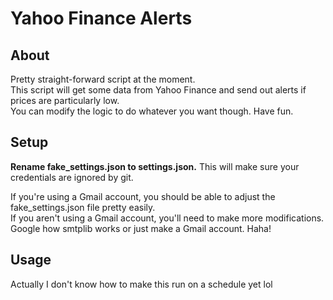 # Yahoo Finance Alerts

## About  

Pretty straight-forward script at the moment.  
This script will get some data from Yahoo Finance and send out alerts if prices are particularly low.  
You can modify the logic to do whatever you want though. Have fun.  

## Setup

**Rename fake_settings.json to settings.json.** This will make sure your credentials are ignored by git.  

If you're using a Gmail account, you should be able to adjust the fake_settings.json file pretty easily.  
If you aren't using a Gmail account, you'll need to make more modifications. Google how smtplib works or just make a Gmail account. Haha!  

## Usage

Actually I don't know how to make this run on a schedule yet lol  
